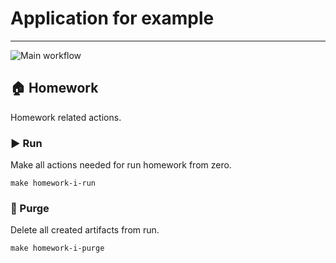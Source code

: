 # Application for example

---
![Main workflow](https://github.com/hillel-i-python-pro-i-2022-08-26/shared__python__example/actions/workflows/main-workflow.yml/badge.svg)

## 🏠 Homework

Homework related actions.

### ▶️ Run

Make all actions needed for run homework from zero.

```shell
make homework-i-run
```

### 🚮 Purge

Delete all created artifacts from run.

```shell
make homework-i-purge
```